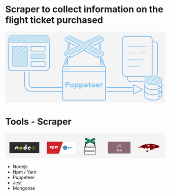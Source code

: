 # Scraper to collect information on the flight ticket purchased

![alt text](./requirements/scraper-diagram.png?raw=true)

# Tools - Scraper

![alt text](./requirements/tools.png?raw=true)

- Nodejs
- Npm / Yarn
- Puppeteer
- Jest
- Mongoose
